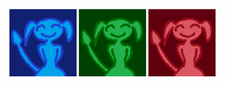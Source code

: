 <img src="https://raw.githubusercontent.com/4v0v/4v0v/main/avatar_blue.png" align="center" height="120" width="120" >
<img src="https://raw.githubusercontent.com/4v0v/4v0v/main/avatar_green.png" align="center" height="120" width="120" >
<img src="https://raw.githubusercontent.com/4v0v/4v0v/main/avatar_red.png" align="center" height="120" width="120" >
